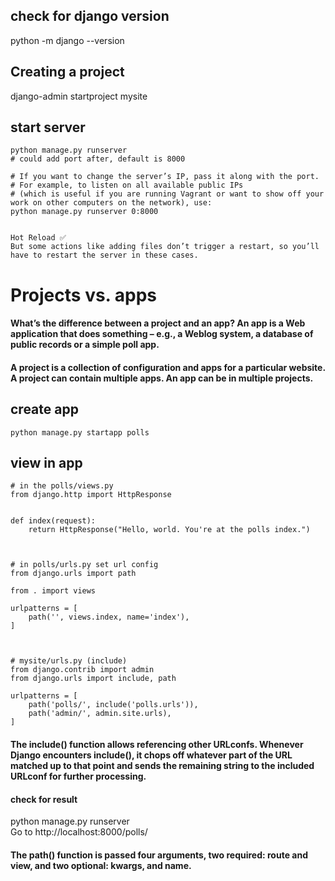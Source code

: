 ## check for django version
python -m django --version

## Creating a project
django-admin startproject mysite

## start server
```
python manage.py runserver
# could add port after, default is 8000

# If you want to change the server’s IP, pass it along with the port. 
# For example, to listen on all available public IPs 
# (which is useful if you are running Vagrant or want to show off your work on other computers on the network), use:
python manage.py runserver 0:8000


Hot Reload ✅
But some actions like adding files don’t trigger a restart, so you’ll have to restart the server in these cases.
```

# Projects vs. apps
#### What’s the difference between a project and an app? An app is a Web application that does something – e.g., a Weblog system, a database of public records or a simple poll app. 
#### A project is a collection of configuration and apps for a particular website. A project can contain multiple apps. An app can be in multiple projects.

## create app
```
python manage.py startapp polls
```

## view in app
```
# in the polls/views.py
from django.http import HttpResponse


def index(request):
    return HttpResponse("Hello, world. You're at the polls index.")



# in polls/urls.py set url config
from django.urls import path

from . import views

urlpatterns = [
    path('', views.index, name='index'),
]



# mysite/urls.py (include)
from django.contrib import admin
from django.urls import include, path

urlpatterns = [
    path('polls/', include('polls.urls')),
    path('admin/', admin.site.urls),
]
```
#### The include() function allows referencing other URLconfs. Whenever Django encounters include(), it chops off whatever part of the URL matched up to that point and sends the remaining string to the included URLconf for further processing.

#### check for result
python manage.py runserver  
Go to http://localhost:8000/polls/ 

#### The path() function is passed four arguments, two required: route and view, and two optional: kwargs, and name.
